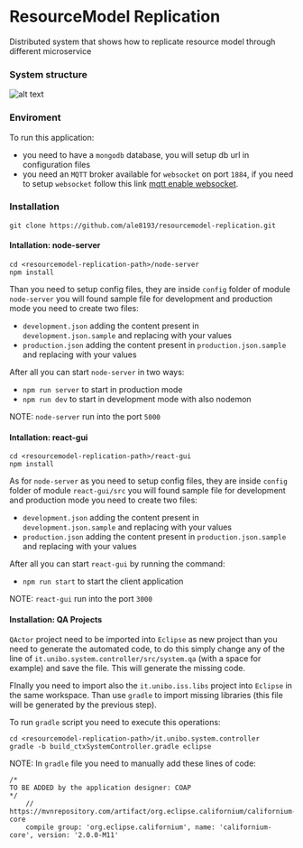 # ResourceModel Replication
Distributed system that shows how to replicate resource model through different microservice

### System structure

![alt text](https://github.com/ale8193/resourcemodel-replication/blob/master/system-for-resourcemodel-replication.png "System structure")

### Enviroment

To run this application:

- you need to have a `mongodb` database, you will setup db url in configuration files
- you need an `MQTT` broker available for `websocket` on port `1884`, if you need to setup `websocket` follow this link [mqtt enable websocket](https://blog.ithasu.org/2016/05/enabling-and-using-websockets-on-mosquitto/).

### Installation
```
git clone https://github.com/ale8193/resourcemodel-replication.git
```

#### Intallation: node-server
```
cd <resourcemodel-replication-path>/node-server
npm install
```

Than you need to setup config files, they are inside `config` folder of module `node-server` you will found sample file for development and production mode you need to create two files:

- `development.json` adding the content present in `development.json.sample` and replacing with your values
- `production.json` adding the content present in `production.json.sample` and replacing with your values

After all you can start `node-server` in two ways:

- `npm run server` to start in production mode
- `npm run dev` to start in development mode with also nodemon 

NOTE: `node-server` run into the port `5000`

#### Intallation: react-gui
```
cd <resourcemodel-replication-path>/react-gui
npm install
```

As for `node-server` as you need to setup config files, they are inside `config` folder of module `react-gui/src` you will found sample file for development and production mode you need to create two files:

- `development.json` adding the content present in `development.json.sample` and replacing with your values
- `production.json` adding the content present in `production.json.sample` and replacing with your values

After all you can start `react-gui` by running the command:

- `npm run start` to start the client application

NOTE: `react-gui` run into the port `3000`

#### Installation: QA Projects
`QActor` project need to be imported into `Eclipse` as new project than you need to generate the automated code, to do this simply change any of the line of `it.unibo.system.controller/src/system.qa` (with a space for example) and save the file. This will generate the missing code.

FInally you need to import also the `it.unibo.iss.libs` project into `Eclipse` in the same workspace. Than use `gradle` to import missing libraries (this file will be generated by the previous step).

To run `gradle` script you need to execute this operations:
```
cd <resourcemodel-replication-path>/it.unibo.system.controller
gradle -b build_ctxSystemController.gradle eclipse
```

NOTE: In `gradle` file you need to manually add these lines of code:
```
/*
TO BE ADDED by the application designer: COAP
*/
 	// https://mvnrepository.com/artifact/org.eclipse.californium/californium-core
	compile group: 'org.eclipse.californium', name: 'californium-core', version: '2.0.0-M11'
```
